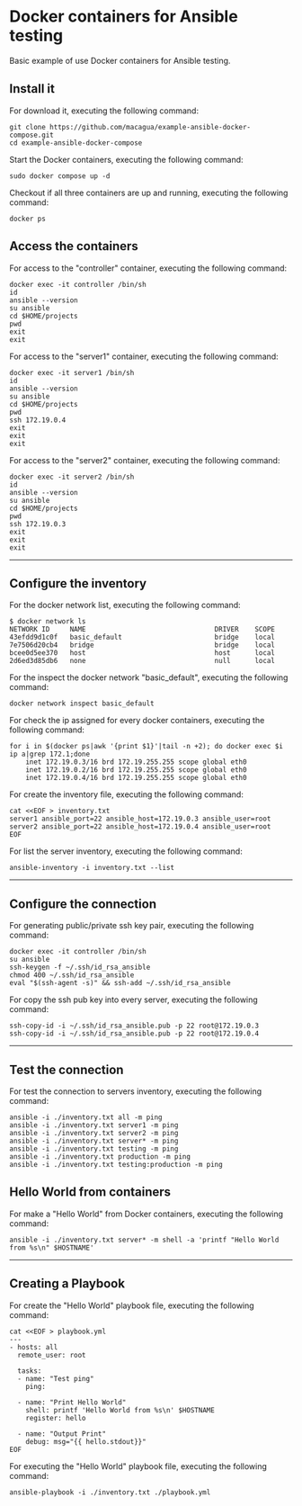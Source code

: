 # Docker containers for Ansible testing

Basic example of use Docker containers for Ansible testing.

## Install it

For download it, executing the following command:

```
git clone https://github.com/macagua/example-ansible-docker-compose.git
cd example-ansible-docker-compose
```

Start the Docker containers, executing the following command:

```
sudo docker compose up -d
```

Checkout if all three containers are up and running, executing the following command:

```
docker ps
```

## Access the containers

For access to the "controller" container, executing the following command:

```
docker exec -it controller /bin/sh
id
ansible --version
su ansible
cd $HOME/projects
pwd
exit
exit
```

For access to the "server1" container, executing the following command:

```
docker exec -it server1 /bin/sh
id
ansible --version
su ansible
cd $HOME/projects
pwd
ssh 172.19.0.4
exit
exit
exit
```

For access to the "server2" container, executing the following command:

```
docker exec -it server2 /bin/sh
id
ansible --version
su ansible
cd $HOME/projects
pwd
ssh 172.19.0.3
exit
exit
exit
```

---

## Configure the inventory

For the docker network list, executing the following command:

```
$ docker network ls
NETWORK ID     NAME                                DRIVER    SCOPE
43efdd9d1c0f   basic_default                       bridge    local
7e7506d20cb4   bridge                              bridge    local
bcee0d5ee370   host                                host      local
2d6ed3d85db6   none                                null      local
```

For the inspect the docker network "basic_default", executing the following command:

```
docker network inspect basic_default
```

For check the ip assigned for every docker containers, executing the following command:

```
for i in $(docker ps|awk '{print $1}'|tail -n +2); do docker exec $i ip a|grep 172.1;done
    inet 172.19.0.3/16 brd 172.19.255.255 scope global eth0
    inet 172.19.0.2/16 brd 172.19.255.255 scope global eth0
    inet 172.19.0.4/16 brd 172.19.255.255 scope global eth0
```

For create the inventory file, executing the following command:

```
cat <<EOF > inventory.txt
server1 ansible_port=22 ansible_host=172.19.0.3 ansible_user=root
server2 ansible_port=22 ansible_host=172.19.0.4 ansible_user=root
EOF
```

For list the server inventory, executing the following command:

```
ansible-inventory -i inventory.txt --list
```
---

## Configure the connection

For generating public/private ssh key pair, executing the following command:

```
docker exec -it controller /bin/sh
su ansible
ssh-keygen -f ~/.ssh/id_rsa_ansible
chmod 400 ~/.ssh/id_rsa_ansible
eval "$(ssh-agent -s)" && ssh-add ~/.ssh/id_rsa_ansible
```

For copy the ssh pub key into every server, executing the following command:

```
ssh-copy-id -i ~/.ssh/id_rsa_ansible.pub -p 22 root@172.19.0.3
ssh-copy-id -i ~/.ssh/id_rsa_ansible.pub -p 22 root@172.19.0.4
```

---

## Test the connection

For test the connection to servers inventory, executing the following command:

```
ansible -i ./inventory.txt all -m ping
ansible -i ./inventory.txt server1 -m ping
ansible -i ./inventory.txt server2 -m ping
ansible -i ./inventory.txt server* -m ping
ansible -i ./inventory.txt testing -m ping
ansible -i ./inventory.txt production -m ping
ansible -i ./inventory.txt testing:production -m ping
```

## Hello World from containers

For make a "Hello World" from Docker containers, executing the following command:

```
ansible -i ./inventory.txt server* -m shell -a 'printf "Hello World from %s\n" $HOSTNAME'
```

---

## Creating a Playbook

For create the "Hello World" playbook file, executing the following command:

```
cat <<EOF > playbook.yml
---
- hosts: all
  remote_user: root

  tasks:
  - name: "Test ping"
    ping:

  - name: "Print Hello World"
    shell: printf 'Hello World from %s\n' $HOSTNAME
    register: hello

  - name: "Output Print"
    debug: msg="{{ hello.stdout}}"
EOF
```

For executing the "Hello World" playbook file, executing the following command:

```
ansible-playbook -i ./inventory.txt ./playbook.yml
```
